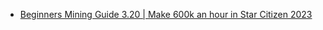 - [Beginners Mining Guide 3.20 | Make 600k an hour in Star Citizen 2023](https://youtu.be/-7x3ltLmIm8)
